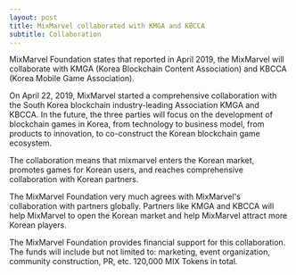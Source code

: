 ```yaml
---
layout: post
title: MixMarvel collaborated with KMGA and KBCCA 
subtitle: Collaboration
---
```


MixMarvel Foundation states that reported in April 2019, the MixMarvel will collaborate with KMGA (Korea Blockchain Content Association)  and KBCCA (Korea Mobile Game Association).

On April 22, 2019, MixMarvel started a comprehensive collaboration with the South Korea blockchain industry-leading Association KMGA and KBCCA. In the future, the three parties will focus on the development of blockchain games in Korea, from technology to business model, from products to innovation, to co-construct the Korean blockchain game ecosystem.

The collaboration means that mixmarvel  enters the Korean market, promotes games for Korean users, and reaches comprehensive collaboration with Korean partners.

The MixMarvel Foundation very much agrees with MixMarvel's collaboration with partners globally. Partners like KMGA and KBCCA will help MixMarvel to open the Korean market and help MixMarvel attract more Korean players. 

The MixMarvel Foundation provides financial support for this collaboration. The funds will include but not limited to: marketing, event organization, community construction, PR, etc. 120,000 MIX Tokens in total. 